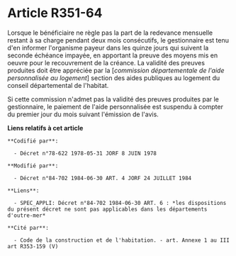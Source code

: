 # Article R351-64

Lorsque le bénéficiaire ne règle pas la part de la redevance mensuelle restant à sa charge pendant deux mois consécutifs, le
gestionnaire est tenu d'en informer l'organisme payeur dans les quinze jours qui suivent la seconde échéance impayée, en
apportant la preuve des moyens mis en oeuvre pour le recouvrement de la créance. La validité des preuves produites doit être
appréciée par la [*commission départementale de l'aide personnalisée au logement*] section des aides publiques au logement du
conseil départemental de l'habitat.

Si cette commission n'admet pas la validité des preuves produites par le gestionnaire, le paiement de l'aide personnalisée
est suspendu à compter du premier jour du mois suivant l'émission de l'avis.

**Liens relatifs à cet article**

	**Codifié par**:

	  - Décret n°78-622 1978-05-31 JORF 8 JUIN 1978

	**Modifié par**:

	  - Décret n°84-702 1984-06-30 ART. 4 JORF 24 JUILLET 1984

	**Liens**:

	  - SPEC_APPLI: Décret n°84-702 1984-06-30 ART. 6 : *les dispositions du présent décret ne sont pas applicables dans les départements d'outre-mer*

	**Cité par**:

	  - Code de la construction et de l'habitation. - art. Annexe 1 au III art R353-159 (V)
